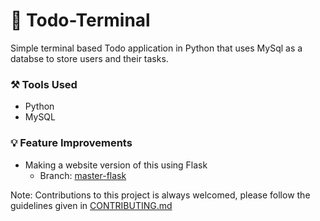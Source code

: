 # 📝 Todo-Terminal
Simple terminal based Todo application in Python that uses MySql as a databse to store users and their tasks.

### ⚒️ Tools Used
* Python
* MySQL

### 💡 Feature Improvements
* Making a website version of this using Flask
  - Branch: [master-flask](https://github.com/arif599/Todo-Terminal/tree/master-flask)

Note: Contributions to this project is always welcomed, please follow the guidelines given in [CONTRIBUTING.md](https://github.com/arif599/Todo-Terminal/blob/master/CONTRIBUTING.md)
